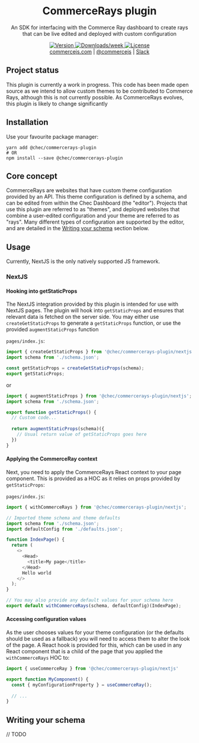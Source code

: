 <h1 align="center">
  CommerceRays plugin
</h1>
<p align="center">
  An SDK for interfacing with the Commerce Ray dashboard to create rays that can be live edited and deployed with custom
  configuration
</p>

<p align="center">
  <a href="https://npmjs.org/package/@chec/commercerays-plugin">
    <img src="https://img.shields.io/npm/v/@chec/commercerays-plugin.svg" alt="Version" />
  </a>
  <a href="https://npmjs.org/package/@chec/commercerays-plugin">
    <img src="https://img.shields.io/npm/dw/@chec/commercerays-plugin.svg" alt="Downloads/week" />
  </a>
    <a href="https://github.com/chec/commerce.js/blob/master/packages/commercerays-plugin/package.json">
    <img src="https://img.shields.io/npm/l/@chec/commercerays-plugin" alt="License" />
  </a>
  <br>
  <a href="https://commercejs.com">commercejs.com</a> | <a href="https://twitter.com/commercejs">@commercejs</a> | <a href="http://slack.commercejs.com">Slack</a>
</p>

## Project status

This plugin is currently a work in progress. This code has been made open source as we intend to allow custom themes to
be contributed to Commerce Rays, although this is not currently possible. As CommerceRays evolves, this plugin is likely
to change significantly

## Installation

Use your favourite package manager:

```shell
yarn add @chec/commercerays-plugin
# OR
npm install --save @chec/commercerays-plugin
```

## Core concept

CommerceRays are websites that have custom theme configuration provided by an API. This theme configuration is defined
by a schema, and can be edited from within the Chec Dashboard (the "editor"). Projects that use this plugin are 
referred to as "themes", and deployed websites that combine a user-edited configuration and your theme are referred to 
as "rays". Many different types of configuration are supported by the editor, and are detailed in the [Writing your 
schema](#writing-your-schema) section below.

## Usage

Currently, NextJS is the only natively supported JS framework.

### NextJS

#### Hooking into getStaticProps

The NextJS integration provided by this plugin is intended for use with NextJS pages. The plugin will hook into 
`getStaticProps` and ensures that relevant data is fetched on the server side. You may either use `createGetStaticProps` 
to generate a `getStaticProps` function, or use the provided `augmentStaticProps` function

`pages/index.js`:
```js
import { createGetStaticProps } from '@chec/commercerays-plugin/nextjs';
import schema from './schema.json';

const getStaticProps = createGetStaticProps(schema);
export getStaticProps;
```

or

```js
import { augmentStaticProps } from '@chec/commercerays-plugin/nextjs';
import schema from './schema.json';

export function getStaticProps() {
  // Custom code...
  
  return augmentStaticProps(schema)({
    // Usual return value of getStaticProps goes here
  })
}
```

#### Applying the CommerceRay context

Next, you need to apply the CommerceRays React context to your page component. This is provided as a HOC as it relies on
props provided by `getStaticProps`:

`pages/index.js`:
```js
import { withCommerceRays } from '@chec/commercerays-plugin/nextjs';

// Imported theme schema and theme defaults
import schema from './schema.json';
import defaultConfig from './defaults.json';

function IndexPage() {
  return (
    <>
      <Head>
        <title>My page</title>
      </Head>
      Hello world
    </>
  );
}

// You may also provide any default values for your schema here 
export default withCommerceRays(schema, defaultConfig)(IndexPage);
```

#### Accessing configuration values

As the user chooses values for your theme configuration (or the defaults should be used as a fallback) you will need to
access them to alter the look of the page. A React hook is provided for this, which can be used in any React component
that is a child of the page that you applied the `withCommerceRays` HOC to:

```js
import { useCommerceRay } from '@chec/commercerays-plugin/nextjs'

export function MyComponent() {
  const { myConfigurationProperty } = useCommerceRay();
  
  // ...
}
```

## Writing your schema

// TODO
